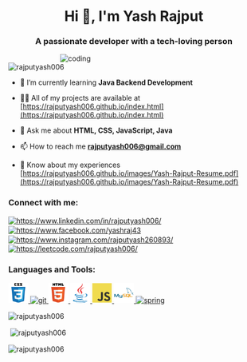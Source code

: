 
<h1 align="center">Hi 👋, I'm Yash Rajput</h1>
<h3 align="center">A passionate developer with a tech-loving person</h3>

<img align="right" alt="coding" width="400" src="https://i.pinimg.com/originals/a5/35/60/a53560c8088900e266880f779dacced7.gif">

<p align="left"> <img src="https://komarev.com/ghpvc/?username=rajputyash006&label=Profile%20views&color=0e75b6&style=flat" alt="rajputyash006" /> </p>

- 🌱 I’m currently learning **Java Backend Development**

- 👨‍💻 All of my projects are available at [https://rajputyash006.github.io/index.html](https://rajputyash006.github.io/index.html)

- 💬 Ask me about **HTML, CSS, JavaScript, Java**

- 📫 How to reach me **rajputyash006@gmail.com**

- 📄 Know about my experiences [https://rajputyash006.github.io/images/Yash-Rajput-Resume.pdf](https://rajputyash006.github.io/images/Yash-Rajput-Resume.pdf)

<h3 align="left">Connect with me:</h3>
<p align="left">
<a href="https://linkedin.com/in/https://www.linkedin.com/in/rajputyash006/" target="blank"><img align="center" src="https://raw.githubusercontent.com/rahuldkjain/github-profile-readme-generator/master/src/images/icons/Social/linked-in-alt.svg" alt="https://www.linkedin.com/in/rajputyash006/" height="30" width="40" /></a>
<a href="https://fb.com/https://www.facebook.com/yashraj43" target="blank"><img align="center" src="https://raw.githubusercontent.com/rahuldkjain/github-profile-readme-generator/master/src/images/icons/Social/facebook.svg" alt="https://www.facebook.com/yashraj43" height="30" width="40" /></a>
<a href="https://instagram.com/https://www.instagram.com/rajputyash260893/" target="blank"><img align="center" src="https://raw.githubusercontent.com/rahuldkjain/github-profile-readme-generator/master/src/images/icons/Social/instagram.svg" alt="https://www.instagram.com/rajputyash260893/" height="30" width="40" /></a>
<a href="https://www.leetcode.com/https://leetcode.com/rajputyash006/" target="blank"><img align="center" src="https://raw.githubusercontent.com/rahuldkjain/github-profile-readme-generator/master/src/images/icons/Social/leet-code.svg" alt="https://leetcode.com/rajputyash006/" height="30" width="40" /></a>
</p>

<h3 align="left">Languages and Tools:</h3>
<p align="left"> <a href="https://www.w3schools.com/css/" target="_blank" rel="noreferrer"> <img src="https://raw.githubusercontent.com/devicons/devicon/master/icons/css3/css3-original-wordmark.svg" alt="css3" width="40" height="40"/> </a> <a href="https://git-scm.com/" target="_blank" rel="noreferrer"> <img src="https://www.vectorlogo.zone/logos/git-scm/git-scm-icon.svg" alt="git" width="40" height="40"/> </a> <a href="https://www.w3.org/html/" target="_blank" rel="noreferrer"> <img src="https://raw.githubusercontent.com/devicons/devicon/master/icons/html5/html5-original-wordmark.svg" alt="html5" width="40" height="40"/> </a> <a href="https://www.java.com" target="_blank" rel="noreferrer"> <img src="https://raw.githubusercontent.com/devicons/devicon/master/icons/java/java-original.svg" alt="java" width="40" height="40"/> </a> <a href="https://developer.mozilla.org/en-US/docs/Web/JavaScript" target="_blank" rel="noreferrer"> <img src="https://raw.githubusercontent.com/devicons/devicon/master/icons/javascript/javascript-original.svg" alt="javascript" width="40" height="40"/> </a> <a href="https://www.mysql.com/" target="_blank" rel="noreferrer"> <img src="https://raw.githubusercontent.com/devicons/devicon/master/icons/mysql/mysql-original-wordmark.svg" alt="mysql" width="40" height="40"/> </a> <a href="https://spring.io/" target="_blank" rel="noreferrer"> <img src="https://www.vectorlogo.zone/logos/springio/springio-icon.svg" alt="spring" width="40" height="40"/> </a> </p>

<p><img align="center" src="https://github-readme-stats.vercel.app/api/top-langs?username=rajputyash006&show_icons=true&locale=en&layout=compact&theme=github_dark" alt="rajputyash006"/></p>

<p>&nbsp;<img align="center" src="https://github-readme-stats.vercel.app/api?username=rajputyash006&show_icons=true&locale=en&theme=github_dark" alt="rajputyash006" /></p>

<p><img align="center" src="https://github-readme-streak-stats.herokuapp.com/?user=rajputyash006&theme=github-dark-blue&sideNums=DDDDDD" alt="rajputyash006" /></p>

